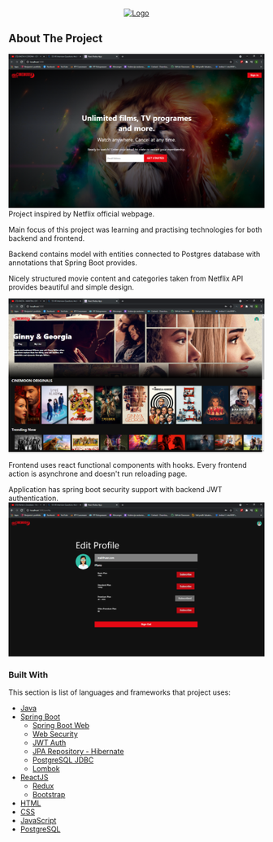 <!-- PROJECT LOGO -->
<br />
<p align="center">
  <a href="https://github.com/bniksic1/MovieStore">
    <img src="https://i.imgur.com/lQsNLgX.png" alt="Logo" height="80">
  </a>
</p>



<!-- ABOUT THE PROJECT -->
## About The Project

![Alt text](src/cinemoon/src/assets/images/screenshot1.png)
Project inspired by Netflix official webpage.

Main focus of this project was learning and practising technologies for both backend and frontend.

Backend contains model with entities connected to Postgres database with annotations that Spring Boot provides.

Nicely structured movie content and categories taken from Netflix API provides beautiful and simple design. 

![Alt text](src/cinemoon/src/assets/images/screenshot2.png)

Frontend uses react functional components with hooks. Every frontend action is asynchrone and doesn't run reloading page.

Application has spring boot security support with backend JWT authentication. 
![Alt text](src/cinemoon/src/assets/images/screenshot3.png) 

### Built With

This section is list of languages and frameworks that project uses:
* [Java]()
* [Spring Boot]()
    * [Spring Boot Web]()
    * [Web Security]()
    * [JWT Auth]()
    * [JPA Repository - Hibernate]()
    * [PostgreSQL JDBC]()
    * [Lombok]()
* [ReactJS]()
    * [Redux]()
    * [Bootstrap]()
* [HTML]()
* [CSS]()
* [JavaScript]()
* [PostgreSQL]()

